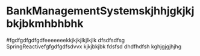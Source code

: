 # BankManagementSystemskjhhjgkjkjbkjbkmhbhbhk
#fgdfgdfgdfgdfeeeeeeekkjkjkjlkjlkjlk
dfsdfsdfsg
SpringReactivefgfgdfgdfsdvvx
kjkjbkjbk
fdsfsd
dhdfhdfsh
kghjgjgjhjhg
